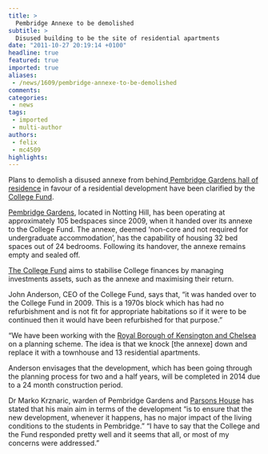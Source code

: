 ```yaml
---
title: >
  Pembridge Annexe to be demolished
subtitle: >
  Disused building to be the site of residential apartments
date: "2011-10-27 20:19:14 +0100"
headline: true
featured: true
imported: true
aliases:
 - /news/1609/pembridge-annexe-to-be-demolished
comments:
categories:
 - news
tags:
 - imported
 - multi-author
authors:
 - felix
 - mc4509
highlights:
---
```


Plans to demolish a disused annexe from behind[ Pembridge Gardens hall of residence](http://halls.ic.ac.uk/pembridge/) in favour of a residential development have been clarified by the [College Fund](http://www3.imperial.ac.uk/collegefund).

[Pembridge Gardens](http://halls.ic.ac.uk/pembridge/), located in Notting Hill, has been operating at approximately 105 bedspaces since 2009, when it handed over its annexe to the College Fund. The annexe, deemed ‘non-core and not required for undergraduate accommodation’, has the capability of housing 32 bed spaces out of 24 bedrooms. Following its handover, the annexe remains empty and sealed off.

[The College Fund](http://www3.imperial.ac.uk/collegefund) aims to stabilise College finances by managing investments assets, such as the annexe and maximising their return.

John Anderson, CEO of the College Fund, says that, “it was handed over to the College Fund in 2009. This is a 1970s block which has had no refurbishment and is not fit for appropriate habitations so if it were to be continued then it would have been refurbished for that purpose.”

“We have been working with the [Royal Borough of Kensington and Chelsea](http://www.rbkc.gov.uk/) on a planning scheme. The idea is that we knock [the annexe] down and replace it with a townhouse and 13 residential apartments.

Anderson envisages that the development, which has been going through the planning process for two and a half years, will be completed in 2014 due to a 24 month construction period.

Dr Marko Krznaric, warden of Pembridge Gardens and [Parsons House](http://www3.imperial.ac.uk/accommodation/prospectivestudents/prospectiveundergraduatestudents/hallsofresidenceug/parsonshouse) has stated that his main aim in terms of the development “is to ensure that the new development, whenever it happens, has no major impact of the living conditions to the students in Pembridge.” “I have to say that the College and the Fund responded pretty well and it seems that all, or most of my concerns were addressed.”
